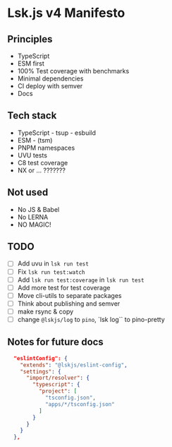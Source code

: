 # Lsk.js v4 Manifesto

## Principles

- TypeScript
- ESM first
- 100% Test coverage with benchmarks
- Minimal dependencies
- CI deploy with semver
- Docs

## Tech stack
- TypeScript - tsup - esbuild
- ESM - (tsm)
- PNPM namespaces
- UVU tests
- C8 test coverage
- NX or ... ???????

## Not used
- No JS & Babel
- No LERNA
- NO MAGIC!


## TODO

- [ ] Add uvu in `lsk run test`
- [ ] Fix `lsk run test:watch`
- [ ] Add `lsk run test:coverage` in `lsk run test`
- [ ] Add more test for test coverage
- [ ] Move cli-utils to separate packages
- [ ] Think about publishing and semver
- [ ] make rsync & copy
- [ ] change `@lskjs/log` to `pino`, `lsk log`` to pino-pretty

## Notes for future docs


```json
  "eslintConfig": {
    "extends": "@lskjs/eslint-config",
    "settings": {
      "import/resolver": {
        "typescript": {
          "project": [
            "tsconfig.json",
            "apps/*/tsconfig.json"
          ]
        }
      }
    }
  },
```